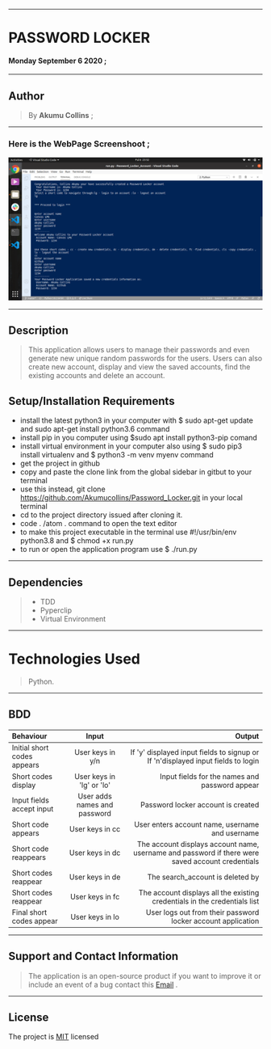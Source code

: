 ***

# PASSWORD LOCKER

#### **Monday September 6 2020** ;

***

## Author
> By **Akumu Collins** ;

***

### Here is the **WebPage Screenshoot** ;

![alt text](img/Screen_shot.png)

---

## Description
> This application  allows users to  manage their passwords and even generate new unique random passwords for the users. Users can also create new account, display and view the saved accounts, find the existing accounts and delete an account.

## Setup/Installation Requirements
* install the latest python3 in your computer with $ sudo apt-get update and sudo apt-get install python3.6 command
* install pip in you computer using $sudo apt install python3-pip comand
* install virtual environment in your computer also using $ sudo pip3 install virtualenv and $ python3 -m venv myenv command
* get the project in github
* copy and  paste the clone link from the global sidebar in gitbut to your terminal
* use this instead, git clone https://github.com/Akumucollins/Password_Locker.git in your local terminal
* cd to the project directory issued after cloning it.
* code . /atom . command  to open the text editor
* to make this project executable in the terminal use  #!/usr/bin/env python3.8 and $ chmod +x run.py
* to run or open the application program use $ ./run.py

---

## Dependencies
>* TDD
>* Pyperclip
>* Virtual Environment

***

# Technologies Used

> Python.

***

## BDD
| Behaviour            | Input          | Output        |
| :---                 |     :---:      |          ---: |
| Initial short codes appears  |  User keys in y/n  |   If 'y' displayed input fields to signup or If  'n'displayed  input fields to login   |
| Short codes display  |  User keys in 'lg' or 'lo'  |   Input fields for the names and password appear    |
| Input fields accept input| User adds names and password  | Password locker account is created     |
| Short code appears    |    User keys in cc     |  User enters account name, username and username   |
| Short code reappears    |    User keys in dc     |  The account displays account name, username and password if there were saved account credentials   |
| Short codes reappear   |    User keys in de  |   The search_account is deleted by   |
|  Short codes reappear |  User keys in fc    | The account displays all the existing credentials in the credentials list    |
| Final short codes appear   |     User keys in lo |  User logs out from their password locker account application   |

---

## Support and Contact Information
> The application is an open-source product if you  want to improve it or include an event of a bug  contact this
> [Email](akumucollins001@gmail.com) .

***

## License
The project is [MIT](LICENSE) licensed 